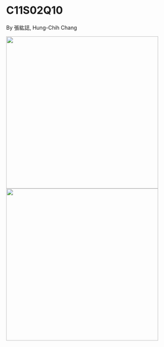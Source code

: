 # C11S02Q10
By 張紘誌, Hung-Chih Chang  

<img width="409" src="https://github.com/user-attachments/assets/c3c75317-bcc6-4ce2-b416-088eda2911a3"/>  
<img width="409" src="https://github.com/user-attachments/assets/ecb7d0b2-ea70-4e43-aca9-47411428563a"/>  
